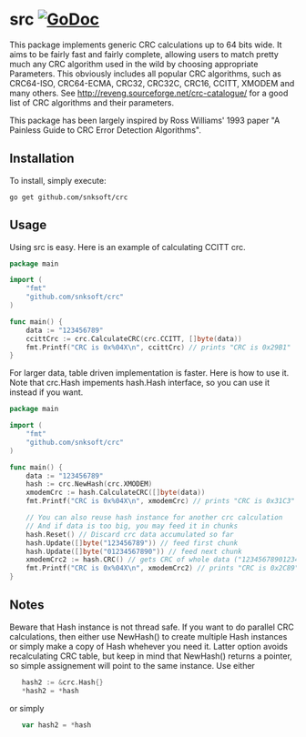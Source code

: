src [![GoDoc](https://godoc.org/github.com/snksoft/src?status.png)](https://godoc.org/github.com/sknsoft/crc)
========
This package implements generic CRC calculations up to 64 bits wide.
It aims to be fairly fast and fairly complete, allowing users to match pretty much
any CRC algorithm used in the wild by choosing appropriate Parameters. This obviously includes all popular CRC algorithms, such as CRC64-ISO, CRC64-ECMA, CRC32, CRC32C, CRC16, CCITT, XMODEM and many others. See http://reveng.sourceforge.net/crc-catalogue/ for a good list of CRC algorithms and their parameters.

This package has been largely inspired by Ross Williams' 1993 paper "A Painless Guide to CRC Error Detection Algorithms".


## Installation

To install, simply execute:

```
go get github.com/snksoft/crc
```

## Usage

Using src is easy. Here is an example of calculating CCITT crc.
```go
package main

import (
	"fmt"
	"github.com/snksoft/crc"
)

func main() {
	data := "123456789"
	ccittCrc := crc.CalculateCRC(crc.CCITT, []byte(data))
	fmt.Printf("CRC is 0x%04X\n", ccittCrc) // prints "CRC is 0x29B1"
}
```

For larger data, table driven implementation is faster. Here is how to use it. Note that crc.Hash impements hash.Hash interface, so you can use it instead if you want.
```go
package main

import (
	"fmt"
	"github.com/snksoft/crc"
)

func main() {
	data := "123456789"
	hash := crc.NewHash(crc.XMODEM)
	xmodemCrc := hash.CalculateCRC([]byte(data))
	fmt.Printf("CRC is 0x%04X\n", xmodemCrc) // prints "CRC is 0x31C3"

	// You can also reuse hash instance for another crc calculation
	// And if data is too big, you may feed it in chunks
	hash.Reset() // Discard crc data accumulated so far
	hash.Update([]byte("123456789")) // feed first chunk
	hash.Update([]byte("01234567890")) // feed next chunk
	xmodemCrc2 := hash.CRC() // gets CRC of whole data ("12345678901234567890")
	fmt.Printf("CRC is 0x%04X\n", xmodemCrc2) // prints "CRC is 0x2C89"
}
```
## Notes
Beware that Hash instance is not thread safe. If you want to do parallel CRC calculations, then either use NewHash() to create multiple Hash instances or simply make a copy of Hash whehever you need it. Latter option avoids recalculating CRC table, but keep in mind that NewHash() returns a pointer, so simple assignement will point to the same instance.
 Use either
 ```go
 	hash2 := &crc.Hash{}
	*hash2 = *hash
```
 or simply
 ```go
 	var hash2 = *hash
 ```
